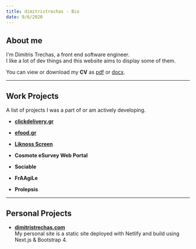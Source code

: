 ```yaml
---
title: dimitristrechas - Bio
date: 9/6/2020
---
```


## About me

I'm Dimitris Trechas, a front end software engineer. <br/>I like a lot of dev things and this website aims to display some of them.

You can view or download my **CV** as [pdf](https://drive.google.com/file/d/1zdO189ipE4JBo8KtjHln7rkCtkNyNUzS/view?usp=sharing) or [docx](https://docs.google.com/document/d/1-DEoD543b2qTUM2gCkSGUau7fhoMX**u3OB27Jqti9iI/edit?usp=sharing).

---

## Work Projects

A list of projects I was a part of or am actively developing.

- [**clickdelivery.gr**](https://www.clickdelivery.gr/)

- [**efood.gr**](https://www.efood.gr/)

- [**Liknoss Screen**](https://www.liknoss.com/en/liknoss-screen/)

- **Cosmote eSurvey Web Portal**

- **Sociable**

- **FrAAgiLe**

- **Prolepsis**

---

## Personal Projects

- [**dimitristrechas.com**](https://www.dimitristrechas.com/) <br/>My personal site is a static site deployed with Netlify and build using Next.js & Bootstrap 4.
